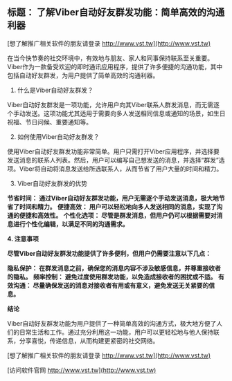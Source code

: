 ## **标题： 了解Viber自动好友群发功能：简单高效的沟通利器**

[想了解推广相关软件的朋友请登录 http://www.vst.tw](http://www.vst.tw)

在当今快节奏的社交环境中，有效地与朋友、家人和同事保持联系至关重要。Viber作为一款备受欢迎的即时通讯应用程序，提供了许多便捷的沟通功能，其中包括自动好友群发，为用户提供了简单高效的沟通利器。

1. 什么是Viber自动好友群发？

Viber自动好友群发是一项功能，允许用户向其Viber联系人群发消息，而无需逐个手动发送。这项功能尤其适用于需要向多人发送相同信息或通知的场景，如生日祝福、节日问候、重要通知等。

2. 如何使用Viber自动好友群发？

使用Viber自动好友群发功能非常简单。用户只需打开Viber应用程序，并选择要发送消息的联系人列表。然后，用户可以编写自己想发送的消息，并选择“群发”选项。Viber将自动将消息发送给所选联系人，从而节省了用户大量的时间和精力。

3. Viber自动好友群发的优势

**节省时间： 通过Viber自动好友群发功能，用户无需逐个手动发送消息，极大地节省了时间和精力。**
**便捷高效： 用户可以轻松地向多人发送相同的消息，实现了沟通的便捷和高效性。**
**个性化选项： 尽管是群发消息，但用户仍可以根据需要对消息进行个性化编辑，以满足不同的沟通需求。**

**4. 注意事项**

**尽管Viber自动好友群发功能提供了许多便利，但用户仍需要注意以下几点：**

**隐私保护： 在群发消息之前，确保您的消息内容不涉及敏感信息，并尊重接收者的隐私。**
**频率控制： 避免过度使用群发功能，以免造成接收者的困扰或不适。**
**有效沟通： 尽量确保发送的消息对接收者有用或有意义，避免发送无关紧要的信息。**

**结论**

Viber自动好友群发功能为用户提供了一种简单高效的沟通方式，极大地方便了人们的日常生活和工作。通过充分利用这一功能，用户可以更轻松地与他人保持联系，分享喜悦，传递信息，从而构建更紧密的社交网络。

[想了解推广相关软件的朋友请登录 http://www.vst.tw](http://www.vst.tw)


[访问软件官网 http://www.vst.tw](http://www.vst.tw)
